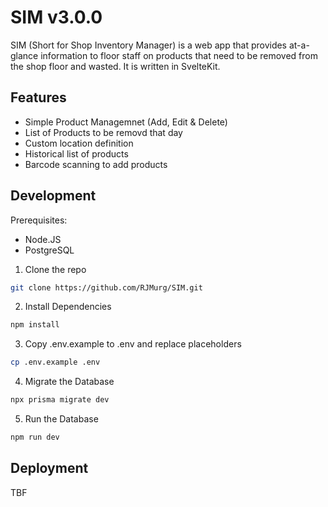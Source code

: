 # SIM v3.0.0

SIM (Short for Shop Inventory Manager) is a web app that provides at-a-glance information to floor staff on products that need to be removed from the shop floor and wasted.
It is written in SvelteKit.

## Features

- Simple Product Managemnet (Add, Edit & Delete)
- List of Products to be removd that day
- Custom location definition
- Historical list of products
- Barcode scanning to add products

## Development

Prerequisites:

- Node.JS
- PostgreSQL

1. Clone the repo

```bash
git clone https://github.com/RJMurg/SIM.git
```

2. Install Dependencies

```bash
npm install
```

3. Copy .env.example to .env and replace placeholders

```bash
cp .env.example .env
```

4. Migrate the Database

```bash
npx prisma migrate dev
```

5. Run the Database

```bash
npm run dev
```

## Deployment

TBF
